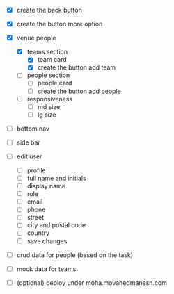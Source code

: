 - [x] create the back button
- [x] create the button more option
- [x] venue people
  - [x] teams section
    - [x] team card
    - [x] create the button add team
  - [ ] people section
    - [ ] people card
    - [ ] create the button add people
  - [ ] responsiveness
    - [ ] md size
    - [ ] lg size
- [ ] bottom nav
- [ ] side bar

- [ ] edit user

  - [ ] profile
  - [ ] full name and initials
  - [ ] display name
  - [ ] role
  - [ ] email
  - [ ] phone
  - [ ] street
  - [ ] city and postal code
  - [ ] country
  - [ ] save changes

- [ ] crud data for people (based on the task)
- [ ] mock data for teams

- [ ] (optional) deploy under moha.movahedmanesh.com
